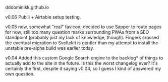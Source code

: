 dddominikk.github.io

v0.06
Publii + Airtable setup testing.

v0.05
new, somewhat "real" favicon; decided to use Sapper to route pages for now, still too many question marks surrounding PWAs from a SEO standpoint (probably just my lack of knowledge, though). Fingers crossed the eventual migration to Sveltekit is gentler than my attempt to install the unstable pre-alpha build was earlier today.

v0.04
Added this custom Google Search engine to the backlog* of things to actually add to the site in the future. Is this the worst changelog ever? It's certainly the first, despite it saying v0.04, so I guess I kind of answered my own question.

<script async src="https://cse.google.com/cse.js?cx=de950d3cb67f763a4"></script>
